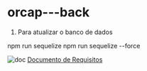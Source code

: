 # orcap---back

1. Para atualizar o banco de dados

npm run sequelize
npm run sequelize --force

  
  
  

![doc](https://user-images.githubusercontent.com/52714788/159493286-4ac9f210-d7ea-4c9f-89d3-46284d3eb628.jpg)
[Documento de Requisitos]( https://github.com/leopesi/orcap-back/blob/e5676f8dd3f5888e850fbc87e26fa04b4c7a56aa/Documento%20de%20Requisitos%20ORCAPI%20V2.pdf) 
